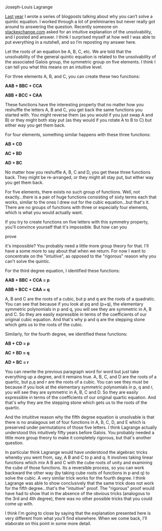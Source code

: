 Joseph-Louis Lagrange



[Last year](http://marty-green.blogspot.ca/2012/06/fifth-degree-part-1.html) I wrote a series of blogposts talking about why you can’t solve a quintic equation. I worked through a lot of preliminaries but never really got around to answering the question. Recently someone on [stackexchange.com](http://math.stackexchange.com/questions/550401/intuitive-reasoning-why-are-quintics-unsolvable) asked for an intuitive explanation of the unsolvability, and I posted and answer. I think I surprised myself at how well I was able to put everything in a nutshell, and so I’m reposting my answer here. 

Let the roots of an equation be A, B, C, etc. We are told that the unsolvability of the general quintic equation is related to the unsolvability of the associated Galois group, the symmetric group on five elements. I think I can tell you what this means on an intuitive level.

For three elements A, B, and C, you can create these two functions:

**AAB + BBC + CCA**

**ABB + BCC + CAA**

These functions have the interesting property that no matter how you reshuffle the letters A, B and C, you get back the same functions you started with. You might reverse them (as you would if you just swap A and B) or they might both stay put (as they would if you rotate A to B to C) but either way you get them back.

For four elements, something similar happens with these three functions:

**AB + CD**

**AC + BD**

**AD + BC** 

No matter how you reshuffle A, B, C and D, you get these three functions back. They might be re-arranged, or they might all stay put, but either way you get them back.

For five elements, there exists no such group of functions. Well, not exactly...there is a pair of huge functions consisting of sixty terms each that works, similar to the ones I drew out for the cubic equation...but that's it. There are no groups of functions with three or especially four elements, which is what you would actually want. 

If you try to create functions on five letters with this symmetry property, you'll convince yourself that it's impossible. But how can you 

prove

 it's impossible? You probably need a little more group theory for that. I'll have a some more to say about that when we return. For now I want to concentrate on the "intuitive", as opposed to the "rigorous" reason why you can't solve the quintic.

For the third degree equation, I identified these functions:

**AAB + BBC + CCA = p**

**ABB + BCC + CAA = q**

A, B and C are the roots of a cubic, but p and q are the roots of a quadratic. You can see that because if you look at pq and (p+q), the elementary symmetric polynomials in p and q, you will see they are symmetric in A, B and C. So they are easily expressible in terms of the coefficients of our original cubic equation. And that's why p and q are the stepping stone which gets us to the roots of the cubic.

Similarly, for the fourth degree, we identified these functions:

**AB + CD = p**

**AC + BD = q**

**AD + BC = r**

You can rewrite the previous paragraph word for word but just take everything up a degree, and it remains true. A, B, C, and D are the roots of a quartic, but p,q and r are the roots of a cubic. You can see they must be because if you look at the elementary symmetric polynomials in p, q and r, you will see they are symmetric in A, B, C and D. So they are easily expressible in terms of the coefficients of our original quartic equation. And that's why they are the stepping stone which gets us to the roots of the quartic.

And the intuititve reason why the fifth degree equation is unsolvable is that there is no analagous set of four functions in A, B, C, D, and E which is preserved under permutations of those five letters. I think Lagrange actually understood this intuitively fifty years before Galois. You probably needed a little more group theory to make it completely rigorous, but that's another question.

In particular think Lagrange would have understood the algebraic tricks whereby you went from, say, A B and C to p and q. It involves taking linear functions which mix A B and C with the cube roots of unity and examining the cube of those functions. Its a reversible process, so you can work backward the other way (by taking cube roots of functions in p and q) to solve the cubic. A very similar trick works for the fourth degree. I think Lagrange was able to show conclusively that the same trick does not work for the fifth degree...that's the "intuitive" proof. The "rigorous" proof would have had to show that in the absence of the obvious tricks (analogous to the 3rd and 4th degree), there was no other possible tricks that you could come up with.

I think I'm going to close by saying that the explanation presented here is very different from what you'll find elsewhere. When we come back, I'll elaborate on this point in some more detail.